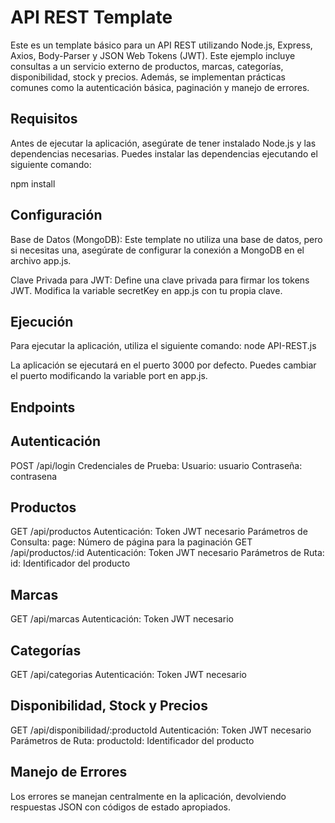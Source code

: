 # API REST Template
Este es un template básico para un API REST utilizando Node.js, Express, Axios, Body-Parser y JSON Web Tokens (JWT). Este ejemplo incluye consultas a un servicio externo de productos, marcas, categorías, disponibilidad, stock y precios. Además, se implementan prácticas comunes como la autenticación básica, paginación y manejo de errores.

## Requisitos
Antes de ejecutar la aplicación, asegúrate de tener instalado Node.js y las dependencias necesarias. Puedes instalar las dependencias ejecutando el siguiente comando:

npm install

## Configuración
Base de Datos (MongoDB): Este template no utiliza una base de datos, pero si necesitas una, asegúrate de configurar la conexión a MongoDB en el archivo app.js.

Clave Privada para JWT: Define una clave privada para firmar los tokens JWT. Modifica la variable secretKey en app.js con tu propia clave.

## Ejecución
Para ejecutar la aplicación, utiliza el siguiente comando:
node API-REST.js

La aplicación se ejecutará en el puerto 3000 por defecto. Puedes cambiar el puerto modificando la variable port en app.js.

## Endpoints
## Autenticación
POST /api/login
Credenciales de Prueba:
Usuario: usuario
Contraseña: contrasena
## Productos
GET /api/productos
Autenticación: Token JWT necesario
Parámetros de Consulta:
page: Número de página para la paginación
GET /api/productos/:id
Autenticación: Token JWT necesario
Parámetros de Ruta:
id: Identificador del producto
## Marcas
GET /api/marcas
Autenticación: Token JWT necesario
## Categorías
GET /api/categorias
Autenticación: Token JWT necesario
## Disponibilidad, Stock y Precios
GET /api/disponibilidad/:productoId
Autenticación: Token JWT necesario
Parámetros de Ruta:
productoId: Identificador del producto
## Manejo de Errores
Los errores se manejan centralmente en la aplicación, devolviendo respuestas JSON con códigos de estado apropiados.

